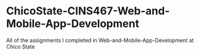 # ChicoState-CINS467-Web-and-Mobile-App-Development
All of the assignments I completed in Web-and-Mobile-App-Development at Chico State
